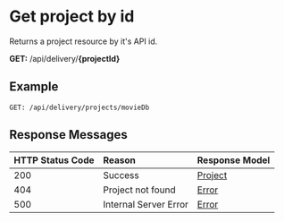 # Get project by id

Returns a project resource by it's API id.

**GET:** /api/delivery/**{projectId}**

## Example

```http
GET: /api/delivery/projects/movieDb
```

## Response Messages

|HTTP Status Code|Reason|Response Model|
|:-|:-|:-|
|200|Success|[Project](/model/project.md)|
|404|Project not found|[Error](/model/errors.md)|
|500|Internal Server Error|[Error](/model/errors.md)|
